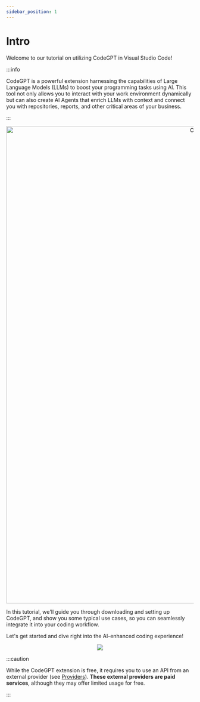 ```yaml
---
sidebar_position: 1
---
```


# Intro

 Welcome to our tutorial on utilizing CodeGPT in Visual Studio Code! 
 
 :::info
 
 CodeGPT is a powerful extension harnessing the capabilities of Large Language Models (LLMs) to boost your programming tasks using AI. This tool not only allows you to interact with your work environment dynamically but can also create AI Agents that enrich LLMs with context and connect you with repositories, reports, and other critical areas of your business. 
 
 :::

 <p align="center">
    <img width="1280" alt="Captura de pantalla 2023-10-04 a las 06 39 51" src="https://github.com/davila7/code-gpt-docs/assets/6216945/4c478f3e-b222-42d0-a079-5a1d8167159c">
</p>
 
 In this tutorial, we'll guide you through downloading and setting up CodeGPT, and show you some typical use cases, so you can seamlessly integrate it into your coding workflow. 
 
 Let's get started and dive right into the AI-enhanced coding experience!

<p align="center">
    <img src="https://github.com/davila7/code-gpt-docs/assets/6216945/a7f7acc0-4e85-4e88-9370-a2d2f1163a1d" />
</p>

:::caution

While the CodeGPT extension is free, it requires you to use an API from an external provider (see [Providers](/docs/category/ai-providers)). **These external providers are paid services**, although they may offer limited usage for free.

:::



